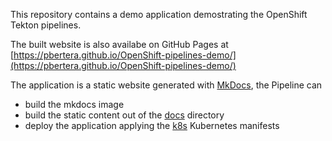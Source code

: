 This repository contains a demo application demostrating the OpenShift Tekton pipelines.

The built website is also availabe on GitHub Pages at [https://pbertera.github.io/OpenShift-pipelines-demo/](https://pbertera.github.io/OpenShift-pipelines-demo/)

The application is a static website generated with [MkDocs](https://www.mkdocs.org), the Pipeline can
- build the mkdocs image
- build the static content out of the [docs](tree/main/docs) directory
- deploy the application applying the [k8s](tree/main/k8s) Kubernetes manifests
